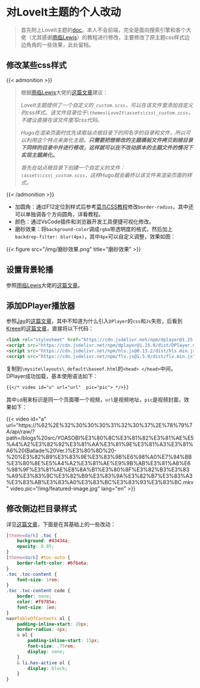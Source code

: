 # 对LoveIt主题的个人改动


> 首先附上LoveIt主题的[doc](https://hugoloveit.com/zh-cn/)。本人不会前端，完全是面向搜索引擎和各个大佬（尤其感谢[雨临Lewis](https://lewky.cn/)）的教程进行修改，主要修改了原主题css样式边边角角的一些效果，此处留档。

## 修改某些css样式

{{< admonition >}}

> 根据[雨临Lewis](https://lewky.cn/)大佬的[这篇文章](https://lewky.cn/posts/hugo-3.html/#%E6%B7%BB%E5%8A%A0%E8%87%AA%E5%AE%9A%E4%B9%89%E7%9A%84_customscss)建议：
>
> *LoveIt主题提供了一个自定义的`_custom.scss`，可以在该文件里添加自定义的css样式。该文件目录位于`\themes\LoveIt\assets\css\_custom.scss`，不建议直接在该文件里写css代码。*
>
> *Hugo在渲染页面时优先读取站点根目录下的同名字的目录和文件，所以可以利用这个特点来美化主题。**只需要把想修改的主题模板文件拷贝到根目录下同样的目录中并进行修改，这样就可以在不改动原本的主题文件的情况下实现主题美化。***
>
> *首先在站点根目录下创建一个自定义的文件：`\assets\css\_custom.scss`，这样Hugo就会最终以该文件来渲染页面的样式。*

{{< /admonition >}}

- 加圆角：通过F12定位到样式后参考[菜鸟CSS教程](https://www.runoob.com/css3/css3-border-radius.html)修改`border-radius`，其中还可以单独调各个方向圆角，详看教程。
- 颜色：通过VsCode插件和浏览器开发工具便捷可视化修改。
- 磨砂效果：将`background-color`调成`rgba`带透明度的格式，然后加上`backdrop-filter: blur(4px)`，其中`4px`可以自定义调整，效果如图：

{{< figure src="/img/磨砂效果.png" title="磨砂效果" >}}

## 设置背景轮播

参照[雨临Lewis](https://lewky.cn/)大佬的[这篇文章](https://lewky.cn/posts/hugo-3.html/#%E6%B7%BB%E5%8A%A0%E8%83%8C%E6%99%AF%E5%9B%BE%E7%89%87%E8%BD%AE%E6%92%AD)。

## 添加DPlayer播放器

参照[Jay](https://blog.233so.com/)的[这篇文章](https://blog.233so.com/2020/04/hugo-loveit-with-dplayer-supported/)，其中不知道为什么引入`DPlayer`的`css`和`Js`失败，后看到[Kreee](https://blog.ohmykreee.top/)的[这篇文章](https://blog.ohmykreee.top/article/music-player-in-hugo-page/)，直接将以下代码：

```html
<link rel="stylesheet" href="https://cdn.jsdelivr.net/npm/dplayer@1.25.0/dist/DPlayer.min.css">
<script src="https://cdn.jsdelivr.net/npm/dplayer@1.25.0/dist/DPlayer.min.js"></script>
<script src="https://cdn.jsdelivr.net/npm/hls.js@0.13.2/dist/hls.min.js"></script>
<script src="https://cdn.jsdelivr.net/npm/flv.js@1.5.0/dist/flv.min.js"></script>
```

复制到`\mysite\layouts\_default\baseof.html`的`<head> </head>`中间，DPlayer成功加载，基本使用语法如下：

```markdown
{{</* video id="u" url="url"  pic="pic"> */>}}
```

其中`id`用来标识是同一个页面哪一个视频，`url`是视频地址，`pic`是视频封面，效果如下：

{{< video id="a" url="https://%62%2E%32%30%30%30%31%32%30%37%2E%78%79%7A/api/raw/?path=/blogs%20src/YOASOBI%E3%80%8C%E3%81%82%E3%81%AE%E5%A4%A2%E3%82%92%E3%81%AA%E3%81%9E%E3%81%A3%E3%81%A6%20(Ballade%20Ver.)%E3%80%8D%20-%20%E3%82%B9%E3%83%9E%E3%83%9B%E6%98%A0%E7%94%BB%E3%80%8E%E5%A4%A2%E3%81%AE%E9%9B%AB%E3%81%A8%E6%98%9F%E3%81%AE%E8%8A%B1%E3%80%8F%E3%82%B3%E3%83%A9%E3%83%9C%E3%82%B9%E3%83%9A%E3%82%B7%E3%83%A3%E3%83%AB%E3%83%A0%E3%83%BC%E3%83%93%E3%83%BC.mkv"  video.pic=“/img/featured-image.jpg” lang="en" >}}

## 修改侧边栏目录样式

详见[这篇文章](https://lewky.cn/posts/hugo-3.2.html/#%E4%BF%AE%E6%94%B9%E4%BE%A7%E8%BE%B9%E6%A0%8F%E7%9B%AE%E5%BD%95%E6%A0%B7%E5%BC%8F)，下面是在其基础上的一些改动：

```CSS
[theme=dark] .toc {
    background: #43434a;
    opacity: 0.85;
}
[theme=dark] #toc-auto {
    border-left-color: #6f6a6a;
}
.toc .toc-content {
    font-size: 1rem;
}
.toc .toc-content code {
    border: none;
    color: #f9785e;
    font-size: 1em;
}
nav#TableOfContents ol {
    padding-inline-start: 20px;
    border-radius: 4px;
    & ol {
        padding-inline-start: 15px;
        font-size: .75rem;
        display: none;
    }
    & li.has-active ol {
        display: block;
    }
}
```


